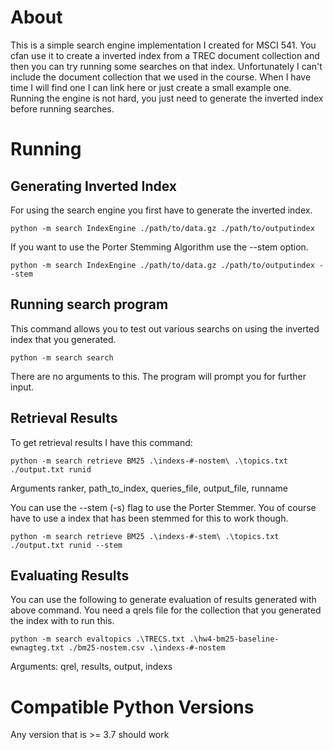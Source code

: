 # About 

This is a simple search engine implementation I created for MSCI 541. You cfan use it to create a inverted index from a TREC document collection and then you can try running some searches on that index. Unfortunately I can't include the document collection that we used in the course. When I have time I will find one I can link here or just create a small example one. 
Running the engine is not hard, you just need to generate the inverted index before running searches.

# Running

## Generating Inverted Index

For using the search engine you first have to generate the inverted index. 

```
python -m search IndexEngine ./path/to/data.gz ./path/to/outputindex
```


If you want to use the Porter Stemming Algorithm use the --stem option.


```
python -m search IndexEngine ./path/to/data.gz ./path/to/outputindex --stem
```

## Running search program

This command allows you to test out various searchs on using the inverted index that you generated.
```
python -m search search
```

There are no arguments to this. The program will prompt you for further input.

## Retrieval Results

To get retrieval results I have this command:

```
python -m search retrieve BM25 .\indexs-#-nostem\ .\topics.txt ./output.txt runid
```

Arguments
ranker, path_to_index, queries_file, output_file, runname

You can use the --stem (-s) flag to use the Porter Stemmer. You of course have to use a index that has been stemmed for this to work though.

```
python -m search retrieve BM25 .\indexs-#-stem\ .\topics.txt ./output.txt runid --stem
```

## Evaluating Results

You can use the following to generate evaluation of results generated with above command. You need a qrels file for the collection that you generated the index with to run this.
```
python -m search evaltopics .\TRECS.txt .\hw4-bm25-baseline-ewnagteg.txt ./bm25-nostem.csv .\indexs-#-nostem
```

Arguments: qrel, results, output, indexs

# Compatible Python Versions
Any version that is >= 3.7 should work